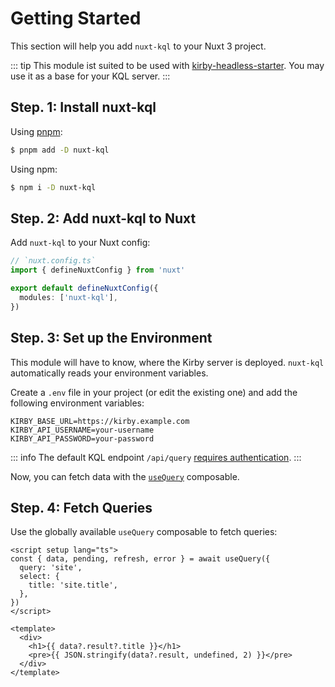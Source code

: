 # Getting Started

This section will help you add `nuxt-kql` to your Nuxt 3 project.

::: tip
This module ist suited to be used with [kirby-headless-starter](/guide/what-is-nuxt-kql#kirby-headless-starter). You may use it as a base for your KQL server.
:::

## Step. 1: Install nuxt-kql

Using [pnpm](https://pnpm.io):

```bash
$ pnpm add -D nuxt-kql
```

Using npm:

```bash
$ npm i -D nuxt-kql
```

## Step. 2: Add nuxt-kql to Nuxt

Add `nuxt-kql` to your Nuxt config:

```ts
// `nuxt.config.ts`
import { defineNuxtConfig } from 'nuxt'

export default defineNuxtConfig({
  modules: ['nuxt-kql'],
})
```

## Step. 3: Set up the Environment

This module will have to know, where the Kirby server is deployed. `nuxt-kql` automatically reads your environment variables.

Create a `.env` file in your project (or edit the existing one) and add the following environment variables:

```
KIRBY_BASE_URL=https://kirby.example.com
KIRBY_API_USERNAME=your-username
KIRBY_API_PASSWORD=your-password
```

::: info
The default KQL endpoint `/api/query` [requires authentication](https://getkirby.com/docs/guide/api/authentication).
:::

Now, you can fetch data with the [`useQuery`](/api/use-query) composable.

## Step. 4: Fetch Queries

Use the globally available `useQuery` composable to fetch queries:

```vue
<script setup lang="ts">
const { data, pending, refresh, error } = await useQuery({
  query: 'site',
  select: {
    title: 'site.title',
  },
})
</script>

<template>
  <div>
    <h1>{{ data?.result?.title }}</h1>
    <pre>{{ JSON.stringify(data?.result, undefined, 2) }}</pre>
  </div>
</template>
```
